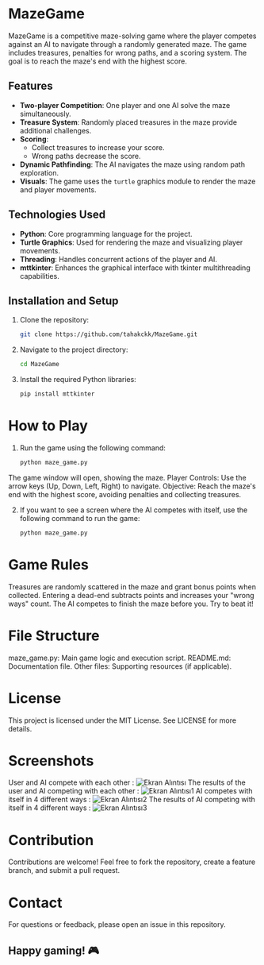 # MazeGame

MazeGame is a competitive maze-solving game where the player competes against an AI to navigate through a randomly generated maze. The game includes treasures, penalties for wrong paths, and a scoring system. The goal is to reach the maze's end with the highest score.

## Features
- **Two-player Competition**: One player and one AI solve the maze simultaneously.
- **Treasure System**: Randomly placed treasures in the maze provide additional challenges.
- **Scoring**:
  - Collect treasures to increase your score.
  - Wrong paths decrease the score.
- **Dynamic Pathfinding**: The AI navigates the maze using random path exploration.
- **Visuals**: The game uses the `turtle` graphics module to render the maze and player movements.

## Technologies Used
- **Python**: Core programming language for the project.
- **Turtle Graphics**: Used for rendering the maze and visualizing player movements.
- **Threading**: Handles concurrent actions of the player and AI.
- **mttkinter**: Enhances the graphical interface with tkinter multithreading capabilities.

## Installation and Setup
1. Clone the repository:
   ```bash
   git clone https://github.com/tahakckk/MazeGame.git
2. Navigate to the project directory:
   ```bash
   cd MazeGame
3. Install the required Python libraries:
   ```bash 
   pip install mttkinter

# How to Play
1. Run the game using the following command:
   ```bash
   python maze_game.py

The game window will open, showing the maze.
Player Controls:
Use the arrow keys (Up, Down, Left, Right) to navigate.
Objective: Reach the maze's end with the highest score, avoiding penalties and collecting treasures.

2. If you want to see a screen where the AI competes with itself, use the following command to run the game:  
   ```bash
   python maze_game.py

# Game Rules
Treasures are randomly scattered in the maze and grant bonus points when collected.
Entering a dead-end subtracts points and increases your "wrong ways" count.
The AI competes to finish the maze before you. Try to beat it!

# File Structure
maze_game.py: Main game logic and execution script.
README.md: Documentation file.
Other files: Supporting resources (if applicable).

# License 
This project is licensed under the MIT License. See LICENSE for more details.

# Screenshots
User and AI compete with each other :
![Ekran Alıntısı](https://github.com/user-attachments/assets/0df54874-1fdd-4372-9389-946636906d01)
The results of the user and AI competing with each other :
![Ekran Alıntısı1](https://github.com/user-attachments/assets/be7a2c45-a822-45e2-9dae-b9eabdf0a271)
AI competes with itself in 4 different ways :
![Ekran Alıntısı2](https://github.com/user-attachments/assets/a2f7d02e-bab6-45ea-b72a-f05933dae685)
The results of AI competing with itself in 4 different ways :
![Ekran Alıntısı3](https://github.com/user-attachments/assets/7c0240ae-6148-40cd-ac71-0ca7a42fa426)

# Contribution 
Contributions are welcome! Feel free to fork the repository, create a feature branch, and submit a pull request.

# Contact 
For questions or feedback, please open an issue in this repository.

## Happy gaming! 🎮

